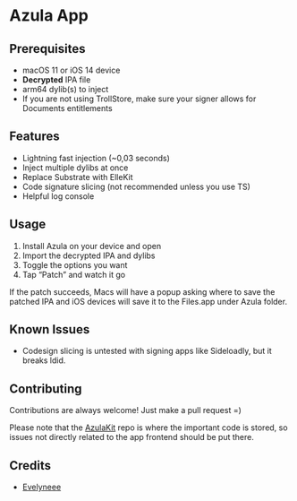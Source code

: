 # Azula App

## Prerequisites
- macOS 11 or iOS 14 device
- **Decrypted** IPA file
- arm64 dylib(s) to inject
- If you are not using TrollStore, make sure your signer allows for Documents entitlements

## Features
- Lightning fast injection (~0,03 seconds)
- Inject multiple dylibs at once
- Replace Substrate with ElleKit
- Code signature slicing (not recommended unless you use TS)
- Helpful log console

## Usage
1. Install Azula on your device and open
2. Import the decrypted IPA and dylibs
3. Toggle the options you want
4. Tap “Patch” and watch it go

If the patch succeeds, Macs will have a popup asking where to save the patched IPA and iOS devices will save it to the Files.app under Azula folder.

## Known Issues
- Codesign slicing is untested with signing apps like Sideloadly, but it breaks ldid.

## Contributing
Contributions are always welcome! Just make a pull request =)

Please note that the [AzulaKit](%20https://github.com/Paisseon/AzulaKit) repo is where the important code is stored, so issues not directly related to the app frontend should be put there.

## Credits
- [Evelyneee](https://github.com/evelyneee/ellekit)
